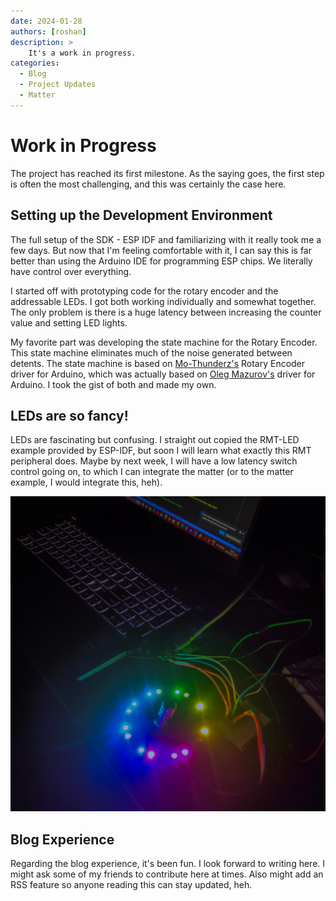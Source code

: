 ```yaml
---
date: 2024-01-28
authors: [roshan]
description: >
    It's a work in progress.
categories:
  - Blog
  - Project Updates
  - Matter
---
```


# Work in Progress

The project has reached its first milestone. As the saying goes, the first step is often the most challenging, and this was certainly the case here.

<!-- more -->

## Setting up the Development Environment

The full setup of the SDK - ESP IDF and familiarizing with it really took me a few days. But now that I'm feeling comfortable with it, I can say this is far better than using the Arduino IDE for programming ESP chips. We literally have control over everything.

I started off with prototyping code for the rotary encoder and the addressable LEDs. I got both working individually and somewhat together. The only problem is there is a huge latency between increasing the counter value and setting LED lights.

My favorite part was developing the state machine for the Rotary Encoder. This state machine eliminates much of the noise generated between detents. The state machine is based on [Mo-Thunderz's](https://github.com/mo-thunderz/RotaryEncoder) Rotary Encoder driver for Arduino, which was actually based on [Oleg Mazurov's](https://github.com/mo-thunderz/RotaryEncoder) driver for Arduino. I took the gist of both and made my own.

## LEDs are so fancy!

LEDs are fascinating but confusing. I straight out copied the RMT-LED example provided by ESP-IDF, but soon I will learn what exactly this RMT peripheral does. Maybe by next week, I will have a low latency switch control going on, to which I can integrate the matter (or to the matter example, I would integrate this, heh).

![lights]

## Blog Experience

Regarding the blog experience, it's been fun. I look forward to writing here. I might ask some of my friends to contribute here at times. Also might add an RSS feature so anyone reading this can stay updated, heh.


[lights]: work-in-progress/lights.png
